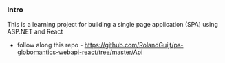 ### Intro
This is a learning project for building a single page application (SPA) using ASP.NET and React
- follow along this repo - https://github.com/RolandGuijt/ps-globomantics-webapi-react/tree/master/Api
